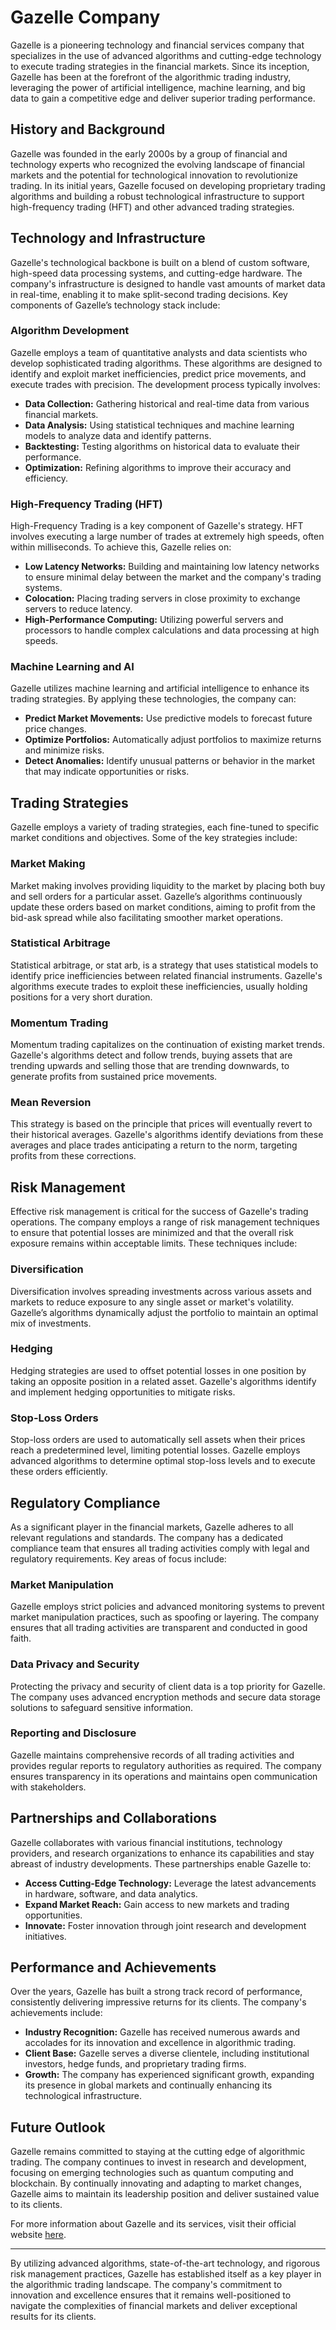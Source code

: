 # Gazelle Company

Gazelle is a pioneering technology and financial services company that specializes in the use of advanced algorithms and cutting-edge technology to execute trading strategies in the financial markets. Since its inception, Gazelle has been at the forefront of the algorithmic trading industry, leveraging the power of artificial intelligence, machine learning, and big data to gain a competitive edge and deliver superior trading performance. 

## History and Background

Gazelle was founded in the early 2000s by a group of financial and technology experts who recognized the evolving landscape of financial markets and the potential for technological innovation to revolutionize trading. In its initial years, Gazelle focused on developing proprietary trading algorithms and building a robust technological infrastructure to support high-frequency trading (HFT) and other advanced trading strategies.

## Technology and Infrastructure

Gazelle's technological backbone is built on a blend of custom software, high-speed data processing systems, and cutting-edge hardware. The company's infrastructure is designed to handle vast amounts of market data in real-time, enabling it to make split-second trading decisions. Key components of Gazelle’s technology stack include:

### Algorithm Development

Gazelle employs a team of quantitative analysts and data scientists who develop sophisticated trading algorithms. These algorithms are designed to identify and exploit market inefficiencies, predict price movements, and execute trades with precision. The development process typically involves:

- **Data Collection:** Gathering historical and real-time data from various financial markets.
- **Data Analysis:** Using statistical techniques and machine learning models to analyze data and identify patterns.
- **Backtesting:** Testing algorithms on historical data to evaluate their performance.
- **Optimization:** Refining algorithms to improve their accuracy and efficiency.

### High-Frequency Trading (HFT)

High-Frequency Trading is a key component of Gazelle's strategy. HFT involves executing a large number of trades at extremely high speeds, often within milliseconds. To achieve this, Gazelle relies on:

- **Low Latency Networks:** Building and maintaining low latency networks to ensure minimal delay between the market and the company's trading systems.
- **Colocation:** Placing trading servers in close proximity to exchange servers to reduce latency.
- **High-Performance Computing:** Utilizing powerful servers and processors to handle complex calculations and data processing at high speeds.

### Machine Learning and AI

Gazelle utilizes machine learning and artificial intelligence to enhance its trading strategies. By applying these technologies, the company can:

- **Predict Market Movements:** Use predictive models to forecast future price changes.
- **Optimize Portfolios:** Automatically adjust portfolios to maximize returns and minimize risks.
- **Detect Anomalies:** Identify unusual patterns or behavior in the market that may indicate opportunities or risks.

## Trading Strategies

Gazelle employs a variety of trading strategies, each fine-tuned to specific market conditions and objectives. Some of the key strategies include:

### Market Making

Market making involves providing liquidity to the market by placing both buy and sell orders for a particular asset. Gazelle’s algorithms continuously update these orders based on market conditions, aiming to profit from the bid-ask spread while also facilitating smoother market operations.

### Statistical Arbitrage

Statistical arbitrage, or stat arb, is a strategy that uses statistical models to identify price inefficiencies between related financial instruments. Gazelle's algorithms execute trades to exploit these inefficiencies, usually holding positions for a very short duration.

### Momentum Trading

Momentum trading capitalizes on the continuation of existing market trends. Gazelle's algorithms detect and follow trends, buying assets that are trending upwards and selling those that are trending downwards, to generate profits from sustained price movements.

### Mean Reversion

This strategy is based on the principle that prices will eventually revert to their historical averages. Gazelle's algorithms identify deviations from these averages and place trades anticipating a return to the norm, targeting profits from these corrections.

## Risk Management

Effective risk management is critical for the success of Gazelle's trading operations. The company employs a range of risk management techniques to ensure that potential losses are minimized and that the overall risk exposure remains within acceptable limits. These techniques include:

### Diversification

Diversification involves spreading investments across various assets and markets to reduce exposure to any single asset or market's volatility. Gazelle’s algorithms dynamically adjust the portfolio to maintain an optimal mix of investments.

### Hedging

Hedging strategies are used to offset potential losses in one position by taking an opposite position in a related asset. Gazelle's algorithms identify and implement hedging opportunities to mitigate risks.

### Stop-Loss Orders

Stop-loss orders are used to automatically sell assets when their prices reach a predetermined level, limiting potential losses. Gazelle employs advanced algorithms to determine optimal stop-loss levels and to execute these orders efficiently.

## Regulatory Compliance

As a significant player in the financial markets, Gazelle adheres to all relevant regulations and standards. The company has a dedicated compliance team that ensures all trading activities comply with legal and regulatory requirements. Key areas of focus include:

### Market Manipulation

Gazelle employs strict policies and advanced monitoring systems to prevent market manipulation practices, such as spoofing or layering. The company ensures that all trading activities are transparent and conducted in good faith.

### Data Privacy and Security

Protecting the privacy and security of client data is a top priority for Gazelle. The company uses advanced encryption methods and secure data storage solutions to safeguard sensitive information.

### Reporting and Disclosure

Gazelle maintains comprehensive records of all trading activities and provides regular reports to regulatory authorities as required. The company ensures transparency in its operations and maintains open communication with stakeholders.

## Partnerships and Collaborations

Gazelle collaborates with various financial institutions, technology providers, and research organizations to enhance its capabilities and stay abreast of industry developments. These partnerships enable Gazelle to:

- **Access Cutting-Edge Technology:** Leverage the latest advancements in hardware, software, and data analytics.
- **Expand Market Reach:** Gain access to new markets and trading opportunities.
- **Innovate:** Foster innovation through joint research and development initiatives.

## Performance and Achievements

Over the years, Gazelle has built a strong track record of performance, consistently delivering impressive returns for its clients. The company's achievements include:

- **Industry Recognition:** Gazelle has received numerous awards and accolades for its innovation and excellence in algorithmic trading.
- **Client Base:** Gazelle serves a diverse clientele, including institutional investors, hedge funds, and proprietary trading firms.
- **Growth:** The company has experienced significant growth, expanding its presence in global markets and continually enhancing its technological infrastructure.

## Future Outlook

Gazelle remains committed to staying at the cutting edge of algorithmic trading. The company continues to invest in research and development, focusing on emerging technologies such as quantum computing and blockchain. By continually innovating and adapting to market changes, Gazelle aims to maintain its leadership position and deliver sustained value to its clients.

For more information about Gazelle and its services, visit their official website [here](https://www.gazelle.ai).

---

By utilizing advanced algorithms, state-of-the-art technology, and rigorous risk management practices, Gazelle has established itself as a key player in the algorithmic trading landscape. The company's commitment to innovation and excellence ensures that it remains well-positioned to navigate the complexities of financial markets and deliver exceptional results for its clients.